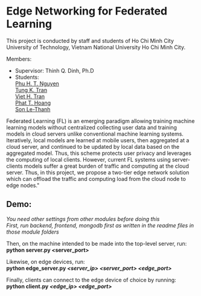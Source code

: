# Edge Networking for Federated Learning

This project is conducted by staff and students of Ho Chi Minh City University of Technology, Vietnam National University Ho Chi Minh City.

Members:
* Supervisor: Thinh Q. Dinh, Ph.D
* Students:\
[Phu H. T. Nguyen](https://github.com/phupfoem)\
[Tung K. Tran](https://github.com/KhanhTungTran)\
[Viet H. Tran](https://github.com/HoangViet144)\
[Phat T. Hoang](https://github.com/hoangphatmonter)\
[Son Le-Thanh](https://github.com/sonLe-Thanh)

Federated Learning (FL) is an emerging paradigm allowing training machine learning models without centralized collecting user data and training models in cloud servers unlike conventional machine learning systems. Iteratively, local models are learned at mobile users, then aggregated at a cloud server, and continued to be updated by local data based on the aggregated model. Thus, this scheme protects user privacy and leverages the computing of local clients. However, current FL systems using server-clients models suffer a great burden of traffic and computing at the cloud server. Thus, in this project, we propose a two-tier edge network solution which can offload the traffic and computing load from the cloud node to edge nodes."

## Demo:
*You need other settings from other modules before doing this*\
*First, run backend, frontend, mongodb first as written in the readme files in those module folders*

Then, on the machine intended to be made into the top-level server, run:\
**python server.py \<server_port\>**

Likewise, on edge devices, run:\
**python edge_server.py *\<server_ip\> \<server_port\> \<edge_port\>***

Finally, clients can connect to the edge device of choice by running:\
**python client.py *\<edge_ip\> \<edge_port\>***
